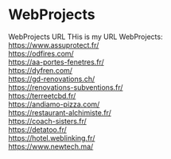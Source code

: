 # WebProjects
WebProjects URL
THis is my URL WebProjects: <br>
https://www.assuprotect.fr/   <br>
https://odfires.com/  <br>
https://aa-portes-fenetres.fr/   <br>
https://dyfren.com/   <br>
https://gd-renovations.ch/   <br>
https://renovations-subventions.fr/  <br>
https://terreetcbd.fr/  <br>
https://andiamo-pizza.com/   <br>
https://restaurant-alchimiste.fr/  <br>
https://coach-sisters.fr/   <br>
https://detatoo.fr/   <br>
https://hotel.weblinking.fr/   <br>
https://www.newtech.ma/ <br>
